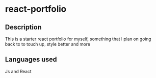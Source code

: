 # react-portfolio
## Description
This is a starter react portfolio for myself, something that I plan on going back to to touch up, style better and more 
## Languages used
Js and React 